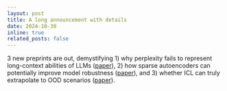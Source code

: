```yaml
---
layout: post
title: A long announcement with details
date: 2024-10-30
inline: true
related_posts: false
---
```


3 new preprints are out, demystifying 1) why perplexity fails to represent long-context abilities of LLMs ([paper](https://arxiv.org/pdf/2410.23771)), 2) how sparse autoencoders can potentially improve model robustness ([paper](https://arxiv.org/pdf/2410.21331)), and 3) whether ICL can truly extrapolate to OOD scenarios ([paper](https://arxiv.org/pdf/2410.09695)).

